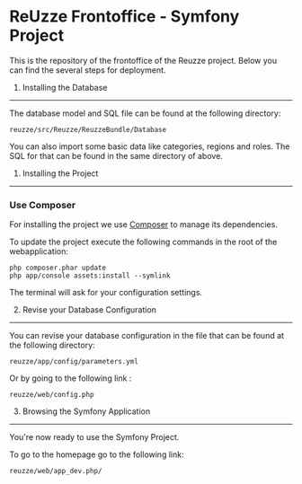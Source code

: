 ReUzze Frontoffice - Symfony Project
========================

This is the repository of the frontoffice of the Reuzze project. Below you can find the several steps for deployment.

1) Installing the Database
----------------------------------

The database model and SQL file can be found at the following directory:

    reuzze/src/Reuzze/ReuzzeBundle/Database

You can also import some basic data like categories, regions and roles. The SQL for that can be found in the same directory of above. 


1) Installing the Project
----------------------------------

### Use Composer

For installing the project we use [Composer][1] to manage its dependencies.

To update the project execute the following commands in the root of the webapplication:

    php composer.phar update
    php app/console assets:install --symlink
    
The terminal will ask for your configuration settings.

2) Revise your Database Configuration
-------------------------------------

You can revise your database configuration in the file that can be found at the following directory:

    reuzze/app/config/parameters.yml

Or by going to the following link : 

    reuzze/web/config.php

3) Browsing the Symfony Application
--------------------------------

You're now ready to use the Symfony Project.

To go to the homepage go to the following link:

    reuzze/web/app_dev.php/


[1]:  http://getcomposer.org/

